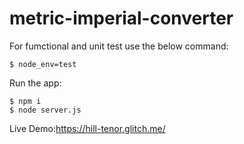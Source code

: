 # metric-imperial-converter
For fumctional and unit test use the below command:
```
$ node_env=test
```
Run the app:
```
$ npm i
$ node server.js
```
Live Demo:<https://hill-tenor.glitch.me/>

